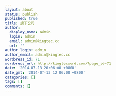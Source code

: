 ```yaml
---
layout: about
status: publish
published: true
title: 旗下公司
author:
  display_name: admin
  login: admin
  email: admin@kingtec.cc
  url: ''
author_login: admin
author_email: admin@kingtec.cc
wordpress_id: 71
wordpress_url: http://kingtecword.com/?page_id=71
date: '2014-07-13 20:06:00 +0800'
date_gmt: '2014-07-13 12:06:00 +0800'
categories: []
tags: []
comments: []
---
```


